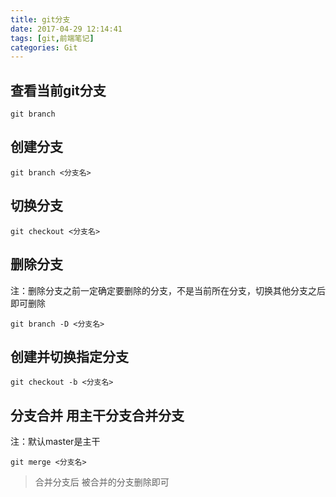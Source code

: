 ```yaml
---
title: git分支
date: 2017-04-29 12:14:41
tags: [git,前端笔记]
categories: Git
---
```

## 查看当前git分支
```
git branch
```
## 创建分支
```
git branch <分支名>
```
## 切换分支
```
git checkout <分支名>
```
## 删除分支
注：删除分支之前一定确定要删除的分支，不是当前所在分支，切换其他分支之后即可删除
```
git branch -D <分支名>
```
## 创建并切换指定分支
```
git checkout -b <分支名>
```
## 分支合并 用主干分支合并分支
注：默认master是主干
```
git merge <分支名>
```

> 合并分支后 被合并的分支删除即可
